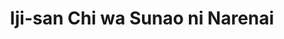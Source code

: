 --- 
title: "Iji-san Chi wa Sunao ni Narenai"
publishdate: "2018-12-29T16:48:46+02:00"
src: "https://365manga.net/manga/iji-san-chi-wa-sunao-ni-narenai"
image: "https://data.365manga.net/images/thumbnails/32674-iji-san-chi-wa-sunao-ni-narenai.jpg"
description: " A father-con and a daughter-con reunite after six years and try their best to be honest with their feelings."
---